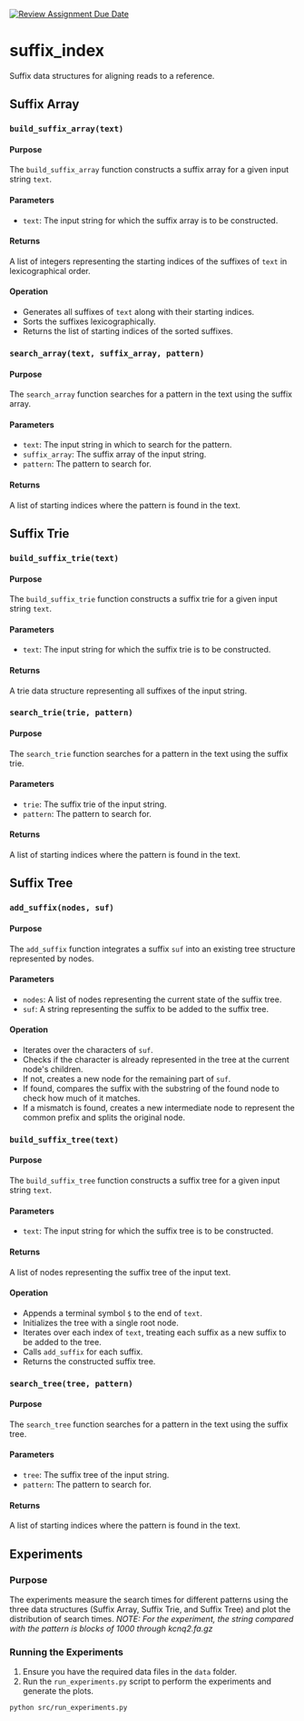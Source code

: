 [![Review Assignment Due Date](https://classroom.github.com/assets/deadline-readme-button-22041afd0340ce965d47ae6ef1cefeee28c7c493a6346c4f15d667ab976d596c.svg)](https://classroom.github.com/a/2H4hMYgM)

# suffix_index
Suffix data structures for aligning reads to a reference.

## Suffix Array

### `build_suffix_array(text)`

#### Purpose
The `build_suffix_array` function constructs a suffix array for a given input string `text`.

#### Parameters
- `text`: The input string for which the suffix array is to be constructed.

#### Returns
A list of integers representing the starting indices of the suffixes of `text` in lexicographical order.

#### Operation
- Generates all suffixes of `text` along with their starting indices.
- Sorts the suffixes lexicographically.
- Returns the list of starting indices of the sorted suffixes.

### `search_array(text, suffix_array, pattern)`

#### Purpose
The `search_array` function searches for a pattern in the text using the suffix array.

#### Parameters
- `text`: The input string in which to search for the pattern.
- `suffix_array`: The suffix array of the input string.
- `pattern`: The pattern to search for.

#### Returns
A list of starting indices where the pattern is found in the text.

## Suffix Trie

### `build_suffix_trie(text)`

#### Purpose
The `build_suffix_trie` function constructs a suffix trie for a given input string `text`.

#### Parameters
- `text`: The input string for which the suffix trie is to be constructed.

#### Returns
A trie data structure representing all suffixes of the input string.

### `search_trie(trie, pattern)`

#### Purpose
The `search_trie` function searches for a pattern in the text using the suffix trie.

#### Parameters
- `trie`: The suffix trie of the input string.
- `pattern`: The pattern to search for.

#### Returns
A list of starting indices where the pattern is found in the text.

## Suffix Tree

### `add_suffix(nodes, suf)`

#### Purpose
The `add_suffix` function integrates a suffix `suf` into an existing tree structure represented by nodes.

#### Parameters
- `nodes`: A list of nodes representing the current state of the suffix tree.
- `suf`: A string representing the suffix to be added to the suffix tree.

#### Operation
- Iterates over the characters of `suf`.
- Checks if the character is already represented in the tree at the current node's children.
- If not, creates a new node for the remaining part of `suf`.
- If found, compares the suffix with the substring of the found node to check how much of it matches.
- If a mismatch is found, creates a new intermediate node to represent the common prefix and splits the original node.

### `build_suffix_tree(text)`

#### Purpose
The `build_suffix_tree` function constructs a suffix tree for a given input string `text`.

#### Parameters
- `text`: The input string for which the suffix tree is to be constructed.

#### Returns
A list of nodes representing the suffix tree of the input text.

#### Operation
- Appends a terminal symbol `$` to the end of `text`.
- Initializes the tree with a single root node.
- Iterates over each index of `text`, treating each suffix as a new suffix to be added to the tree.
- Calls `add_suffix` for each suffix.
- Returns the constructed suffix tree.

### `search_tree(tree, pattern)`

#### Purpose
The `search_tree` function searches for a pattern in the text using the suffix tree.

#### Parameters
- `tree`: The suffix tree of the input string.
- `pattern`: The pattern to search for.

#### Returns
A list of starting indices where the pattern is found in the text.

## Experiments

### Purpose
The experiments measure the search times for different patterns using the three data structures (Suffix Array, Suffix Trie, and Suffix Tree) and plot the distribution of search times. *NOTE: For the experiment, the string compared with the pattern is blocks of 1000 through kcnq2.fa.gz*

### Running the Experiments
1. Ensure you have the required data files in the `data` folder.
2. Run the `run_experiments.py` script to perform the experiments and generate the plots.

```bash
python src/run_experiments.py
